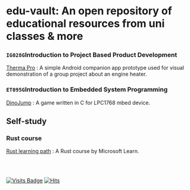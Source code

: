 # edu-vault: An open repository of educational resources from uni classes & more

### `IG028G`Introduction to Project Based Product Development
[Therma Pro](/RESOURCES/IG028G-therma-pro-app)
: A simple Android companion app prototype used for visual demonstration of a group project about an engine heater.

### `ET095G`Introduction to Embedded System Programming
[DinoJump](/RESOURCES/ET095G-project)
: A game written in C for LPC1768 mbed device.


## Self-study

### Rust course
[Rust learning path](/RESOURCES/self-study/rust-learning-path)
: A Rust course by Microsoft Learn.


<br>
<br>

[![Visits Badge](https://badges.pufler.dev/visits/bl4ckswordsman/edu-vault/)](https://github.com/bl4ckswordsman/edu-vault/)
[![Hits](https://hits.seeyoufarm.com/api/count/incr/badge.svg?url=https%3A%2F%2Fgithub.com%2Fbl4ckswordsman%2Fedu-vault&count_bg=%2379C83D&title_bg=%23555555&icon=&icon_color=%23E7E7E7&title=Daily+hits&edge_flat=false)](https://hits.seeyoufarm.com/api/count/graph/dailyhits.svg?url=https://github.com/bl4ckswordsman/edu-vault)
